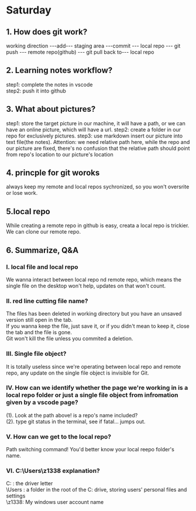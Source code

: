 # Saturday
## 1. How does git work?  

working direction ---add--- staging area ---commit --- local repo --- git push --- remote repo(github) --- git pull back to--- local repo  


## 2. Learning notes workflow?  

step1:  complete the notes in vscode  
step2: push it into github  

## 3. What about pictures?  

step1: store the target picture in our machine, it will have a path, or we can have an online picture, which will have a url.
step2: create a folder in our repo for exclusively pictures.
step3: use markdown insert our picture into text file(the notes). Attention: we need relative path here, while the repo and our picture are fixed, there's no confusion that the relative path should point from repo's location to our picture's location

##  4. princple for git woroks  
always keep my remote and local repos sychronized, so you won't oversrite or lose work.  

## 5.local repo  

While creating a remote repo in github is easy, creata a local repo is trickier. We can clone our remote repo.

## 6. Summarize, Q&A 

### I. local file and local repo  
We wanna interact between local repo nd remote repo, which means the single file on the desktop won't help, updates on that won't count.  

### II. red line cutting file name?  
The files has been deleted in working directory but you have an unsaved version still open in the tab.  
If you wanna keep the file, just save it, or if you didn't mean to keep it, close the tab and the file is gone.  
Git won't kill the file unless you commited a deletion.  

### III. Single file object?  
It is totally useless since we're operating between local repo and remote repo, any update on the single file object is invisible for Git.  

### IV. How can we identify whether the page we're working in is a local repo folder or just a single file object from infromation given by a vscode page?  
(1). Look at the path above! is a repo's name included?  
(2). type git status in the terminal, see if fatal... jumps out.  


### V. How can we get to the local repo?  
Path switching command! You'd better know your local reepo folder's name.  

### VI. C:\Users\z1338 explanation?  
C: : the driver letter  
\Users : a folder in the root of the C: drive, storing users' personal files and settings  
\z1338:  My windows user account name  










